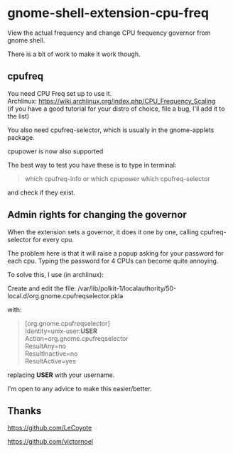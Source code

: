 gnome-shell-extension-cpu-freq
==============================

View the actual frequency and change CPU frequency governor from gnome shell.

There is a bit of work to make it work though.

cpufreq
-------

You need CPU Freq set up to use it.  
Archlinux: https://wiki.archlinux.org/index.php/CPU_Frequency_Scaling  
(if you have a good tutorial for your distro of choice, file a bug, I'll add it to the list)  

You also need cpufreq-selector, which is usually in the gnome-applets package.

cpupower is now also supported

The best way to test you have these is to type in terminal:
> which cpufreq-info
or
> which cpupower
> which cpufreq-selector  

and check if they exist.


Admin rights for changing the governor
--------------------------------------

When the extension sets a governor, it does it one by one, calling cpufreq-selector for every cpu.

The problem here is that it will raise a popup asking for your password for each cpu. Typing the password for 4 CPUs can become quite annoying.

To solve this, I use (in archlinux):

Create and edit the file: /var/lib/polkit-1/localauthority/50-local.d/org.gnome.cpufreqselector.pkla

with:

> [org.gnome.cpufreqselector]  
> Identity=unix-user:**USER**  
> Action=org.gnome.cpufreqselector  
> ResultAny=no  
> ResultInactive=no  
> ResultActive=yes  

replacing **USER** with your username.



I'm open to any advice to make this easier/better.

Thanks
------
https://github.com/LeCoyote

https://github.com/victornoel
